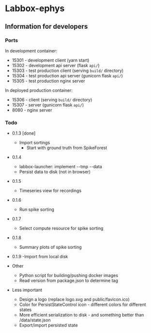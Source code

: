 # Labbox-ephys

## Information for developers

### Ports

In development container:

* 15301 - development client (yarn start)
* 15302 - development api server (flask `api/`)
* 15303 - test production client (serving `build/` directory)
* 15304 - test production api server (gunicorn flask `api/`)
* 15305 - test production nginx server

In deployed production container:

* 15306 - client (serving `build/` directory)
* 15307 - server (gunicorn flask `api/`)
* 8080 - nginx server

### Todo

* 0.1.3 [done]
    - Import sortings
        - Start with ground truth from SpikeForest
* 0.1.4
    - labbox-launcher: implement --tmp --data
    - Persist data to disk (not in browser)
* 0.1.5
    - Timeseries view for recordings
* 0.1.6
    - Run spike sorting
* 0.1.7
    - Select compute resource for spike sorting
* 0.1.8
    - Summary plots of spike sorting
* 0.1.9
    -Import from local disk

* Other
    - Python script for building/pushing docker images
    - Read version from package.json to determine tag

* Less important
    - Design a logo (replace logo.svg and public/favicon.ico)
    - Color for PersistStateControl icon - different colors for different states
    - More efficient serialization to disk - and something better than /data/state.json
    - Export/import persisted state
